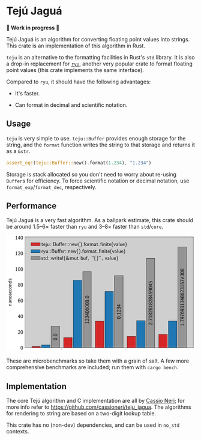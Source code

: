 Tejú Jaguá
==========

**🚧 Work in progress 🚧**

Tejú Jaguá is an algorithm for converting floating point values into strings. This crate is an
implementation of this algorithm in Rust.

`teju` is an alternative to the formatting facilities in Rust's `std` library. It is also a drop-in
replacement for [`ryu`](https://crates.io/crates/ryu), another very popular crate to format
floating point values (this crate implements the same interface).

Compared to `ryu`, it should have the following advantages: 

- It's faster.

- Can format in decimal and scientific notation.

## Usage

`teju` is very simple to use. `teju::Buffer` provides enough storage for the string, and the
`format` function writes the string to that storage and returns it as a `&str`.

```rust
assert_eq!(teju::Buffer::new().format(1.234), "1.234")
```

Storage is stack allocated so you don't need to worry about re-using `Buffer`s for efficiency. To
force scientific notation or decimal notation, use `format_exp`/`format_dec`, respectively.

## Performance

Tejú Jaguá is a very fast algorithm. As a ballpark estimate, this crate should be around 1.5–6×
faster than `ryu` and 3–8× faster than `std`/`core`.

![Microbenchmark chart comparing teju with ryu and std](microbench.png)

These are microbenchmarks so take them with a grain of salt. A few more comprehensive benchmarks
are included; run them with `cargo bench`.

## Implementation

The core Tejú algorithm and C implementation are all by
[Cassio Neri](https://scholar.google.co.uk/citations?user=SQCBUmUAAAAJ); for more info refer to
https://github.com/cassioneri/teju_jagua. The algorithms for rendering to string are based on a
two-digit lookup table.

This crate has no (non-dev) dependencies, and can be used in `no_std` contexts.
